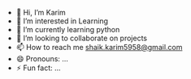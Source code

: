 - 👋 Hi, I’m Karim
- 👀 I’m interested in Learning
- 🌱 I’m currently learning python
- 💞️ I’m looking to collaborate on projects
- 📫 How to reach me shaik.karim5958@gmail.com
- 😄 Pronouns: ...
- ⚡ Fun fact: ...

<!---
Karim3214s/Karim3214s is a ✨ special ✨ repository because its `README.md` (this file) appears on your GitHub profile.
You can click the Preview link to take a look at your changes.
--->
